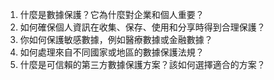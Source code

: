 1. 什麼是數據保護？它為什麼對企業和個人重要？
2. 如何確保個人資訊在收集、保存、使用和分享時得到合理保護？
3. 你如何保護敏感數據，例如醫療數據或金融數據？
4. 如何處理來自不同國家或地區的數據保護法規？
5. 什麼是可信賴的第三方數據保護方案？該如何選擇適合的方案？